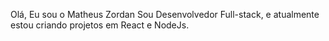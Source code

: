 
Olá, Eu sou o Matheus Zordan
Sou Desenvolvedor Full-stack, 
e atualmente estou criando projetos em React e NodeJs.
